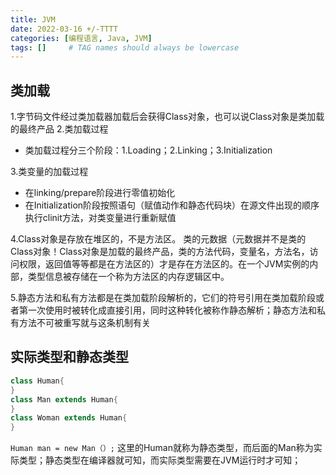 ```yaml
---
title: JVM
date: 2022-03-16 +/-TTTT
categories: [编程语言, Java, JVM]
tags: []     # TAG names should always be lowercase
---
```


## 类加载
1.字节码文件经过类加载器加载后会获得Class对象，也可以说Class对象是类加载的最终产品
2.类加载过程

- 类加载过程分三个阶段：1.Loading；2.Linking；3.Initialization

3.类变量的加载过程

- 在linking/prepare阶段进行零值初始化
- 在Initialization阶段按照语句（赋值动作和静态代码块）在源文件出现的顺序执行clinit方法，对类变量进行重新赋值

4.Class对象是存放在堆区的，不是方法区。 类的元数据（元数据并不是类的Class对象！Class对象是加载的最终产品，类的方法代码，变量名，方法名，访问权限，返回值等等都是在方法区的）才是存在方法区的。在一个JVM实例的内部，类型信息被存储在一个称为方法区的内存逻辑区中。

5.静态方法和私有方法都是在类加载阶段解析的，它们的符号引用在类加载阶段或者第一次使用时被转化成直接引用，同时这种转化被称作静态解析；静态方法和私有方法不可被重写就与这条机制有关

## 实际类型和静态类型

```java
class Human{  
}    
class Man extends Human{  
}  
class Woman extends Human{  
}  
```

`Human man = new Man（）;` 这里的Human就称为静态类型，而后面的Man称为实际类型；静态类型在编译器就可知，而实际类型需要在JVM运行时才可知；